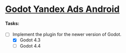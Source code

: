 # [Godot Yandex Ads Android](https://github.com/noctisalamandra/godot-yandex-ads-android)

#### **Tasks:**

- [ ]  Implement the plugin for the newer version of Godot.
	- [x] Godot 4.3
	- [ ] Godot 4.4